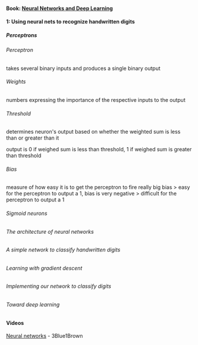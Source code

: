 
#### Book: [Neural Networks and Deep Learning](http://neuralnetworksanddeeplearning.com/index.html)

#### 1: Using neural nets to recognize handwritten digits

##### Perceptrons

###### Perceptron

takes several binary inputs and produces a single binary output

###### Weights

numbers expressing the importance of the respective inputs to the output

###### Threshold 

determines neuron's output based on whether the weighted sum is less than or greater than it

output is 0 if weighed sum is less than threshold, 1 if weighed sum is greater than threshold

###### Bias

measure of how easy it is to get the perceptron to fire
really big bias > easy for the perceptron to output a 1, bias is very negative > difficult for the perceptron to output a 1

###### Sigmoid neurons

###### The architecture of neural networks

###### A simple network to classify handwritten digits

###### Learning with gradient descent

###### Implementing our network to classify digits

###### Toward deep learning

#### Videos

[Neural networks](https://www.youtube.com/playlist?list=PLZHQObOWTQDNU6R1_67000Dx_ZCJB-3pi) - 3Blue1Brown
